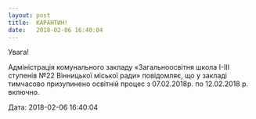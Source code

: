 ```yaml
---
layout: post
title:  КАРАНТИН!
date:   2018-02-06 16:40:04
---
```

Увага!

Адміністрація комунального закладу «Загальноосвітня школа І-ІІІ ступенів №22 Вінницької міської ради» повідомляє, що у закладі тимчасово призупинено освітній процес з 07.02.2018р. по 12.02.2018 р. включно.

  
Дата: 2018-02-06 16:40:04